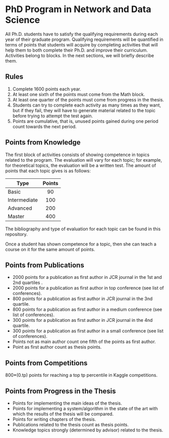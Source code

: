 # PhD Program in Network and Data Science
All Ph.D. students have to satisfy the qualifying requirements during each year of their graduate program. Qualifying requirements will be quantified in terms of points that students will acquire by completing activities that will help them to both complete their Ph.D. and improve their curriculum. Activities belong to blocks. In the next sections, we will briefly describe them. 

## Rules
1. Complete 1600 points each year.
2. At least one sixth of the points must come from the Math block.
3. At least one quarter of the points must come from progress in the thesis.
4. Students can try to complete each activity as many times as they want, but if they fail, they will have to generate material related to the topic before trying to attempt the test again.
5. Points are cumulative, that is, unused points gained during one period count towards the next period.

## Points from Knowledge
The first block of activities consists of showing competence in topics related to the program. The evaluation will vary for each topic; for example, for theoretical topics, the evaluation will be a written test. The amount of points that each topic gives is as follows:

| Type          | Points     | 
| ------------- | :-------:  | 
| Basic         | 90         | 
| Intermediate  | 100        |  
| Advanced      | 200        |    
| Master        | 400        |    

The bibliography and type of evaluation for each topic can be found in this repository.

Once a student has shown competence for a topic, then she can teach a course on it for the same amount of points.

## Points from Publications
+ 2000 points for a publication as first author in JCR journal in the 1st and 2nd quartiles .
+ 2000 points for a publication as first author in top conference  (see list of conferences).
+ 800 points for a publication as first author in JCR journal in the 3nd quartile.
+ 800 points for a publication as first author in a medium conference (see list of conferences).
+ 300 points for a publication as first author in JCR journal in the 4nd quartile.
+ 300 points for a publication as first author in a small conference (see list of conferences).
+ Points not as main author count one fifth of the points as first author. 
+ Point as first author count as thesis points.

## Points from Competitions
800*(0.tp) points for reaching a top tp percentile in Kaggle competitions.

## Points from Progress in the Thesis
+ Points for implementing the main ideas of the thesis. 
+ Points for implementing a system/algorithm in the state of the art with which the results of the thesis will be compared.
+ Points for writing chapters of the thesis.
+ Publications related to the thesis count as thesis points.
+ Knowledge topics strongly (determined by advisor) related to the thesis.
